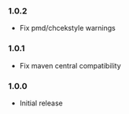 ### 1.0.2

* Fix pmd/chcekstyle warnings

### 1.0.1

* Fix maven central compatibility

### 1.0.0

* Initial release